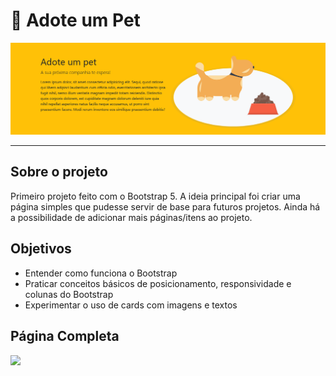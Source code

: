 # 🐾 Adote um Pet

<img src=".\img\Screenshot-Adote-um-Pet.png">
<!-- <a href="https://esthermarie.github.io/Adote-um-pet/">Link do projeto</a> -->

<hr>

## Sobre o projeto

Primeiro projeto feito com o Bootstrap 5.
A ideia principal foi criar uma página simples que pudesse servir de base para futuros projetos.
Ainda há a possibilidade de adicionar mais páginas/itens ao projeto.

## Objetivos

-  Entender como funciona o Bootstrap
-  Praticar conceitos básicos de posicionamento, responsividade e colunas do Bootstrap
-  Experimentar o uso de cards com imagens e textos

## Página Completa

<img src=".\img\Screenshot-PáginaCompleta-Adote-um-Pet.png">
